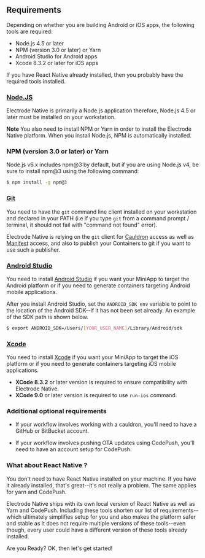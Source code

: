 ## Requirements

Depending on whether you are building Android or iOS apps, the following tools are required:

* Node.js 4.5 or later
* NPM (version 3.0 or later) or Yarn
* Android Studio for Android apps
* Xcode 8.3.2 or later for iOS apps

If you have React Native already installed, then you probably have the required tools installed.

### [Node.JS](https://nodejs.org/en/)

Electrode Native is primarily a Node.js application therefore, Node.js 4.5 or later must be installed on your workstation.  

**Note** You also need to install NPM or Yarn in order to install the Electrode Native platform. When you install Node.js, NPM is automatically installed.

### NPM (version 3.0 or later) or Yarn

Node.js v6.x includes npm@3 by default, but if you are using Node.js v4, be sure to install npm@3 using the following command:

```bash
$ npm install -g npm@3
```

### [Git](https://git-scm.com/downloads)

You need to have the `git` command line client installed on your workstation and declared in your PATH (i.e if you type `git` from a command prompt / terminal, it should not fail with "command not found" error).  

Electrode Native is relying on the `git` client for [Cauldron](../platform-parts/cauldron.md) access as well as [Manifest](../platform-parts/manifest.md) access, and also to publish your Containers to git if you want to use such a publisher.

### [Android Studio](https://developer.android.com/studio/index.html)

You need to install [Android Studio](https://developer.android.com/studio/index.html) if you want your MiniApp to target the Android platform or if you need to generate containers targeting Android mobile applications.

After you install Android Studio, set the `ANDROID_SDK env` variable to point to the location of the Android SDK--if it has not been set already. An example of the SDK path is shown below.  

```bash
$ export ANDROID_SDK=/Users/[YOUR_USER_NAME]/Library/Android/sdk
```

### [Xcode](https://developer.apple.com/xcode/)

You need to install [Xcode](https://developer.apple.com/xcode/) if you want your MiniApp to target the iOS platform  or if you need to generate containers targeting iOS mobile applications.

- **XCode 8.3.2** or later version is required to ensure compatibility with Electrode Native.
- **XCode 9.0** or later version is required to use `run-ios` command.

### Additional optional requirements

- If your workflow involves working with a cauldron, you'll need to have a GitHub or BitBucket account.

- If your workflow involves pushing OTA updates using CodePush, you'll need to have an account setup for CodePush.

### What about React Native ?

You don't need to have React Native installed on your machine. If you have it already installed, that's great--it's not really a problem. The same applies for yarn and CodePush.

Electrode Native ships with its own local version of React Native as well as Yarn and CodePush. Including these tools shorten our list of requirements--which ultimately simplifies setup for you and also makes the platform safer and stable as it does not require multiple versions of these tools--even though, every user could have a different version of these tools already installed.

Are you Ready?    OK, then let's get started!
